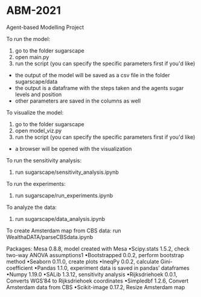 # ABM-2021
Agent-based Modelling Project

To run the model:
1. go to the folder sugarscape
2. open main.py
3. run the script (you can specify the specific parameters first if you'd like)
  - the output of the model will be saved as a csv file in the folder sugarscape/data
  - the output is a dataframe with the steps taken and the agents sugar levels and position
  - other parameters are saved in the columns as well
  
To visualize the model:
1. go to the folder sugarscape
2. open model_viz.py
3. run the script (you can specify the specific parameters first if you'd like)
  - a browser will be opened with the visualization

To run the sensitivity analysis:
1. run sugarscape/sensitivity_analysis.ipynb

To run the experiments:
1. run sugarscape/run_experiments.ipynb

To analyze the data:
1. run sugarscape/data_analysis.ipynb

To create Amsterdam map from CBS data:
run WealthaDATA/parseCBSdata.ipynb

Packages:
Mesa 0.8.8, model created with Mesa
•Scipy.stats 1.5.2, check two-way ANOVA assumptions1
•Bootstrapped 0.0.2, perform bootstrap method
•Seaborn 0.11.0, create plots
•IneqPy 0.0.2, calculate Gini-coefficient
•Pandas 1.1.0, experiment data is saved in pandas’ dataframes
•Numpy 1.19.0
•SALib 1.3.12, sensitivity analysis
•Rijksdriehoek 0.0.1, Converts WGS’84 to Rijksdriehoek coordinates
•Simpledbf 1.2.6, Convert Amsterdam data from CBS
•Scikit-image 0.17.2, Resize Amsterdam map
